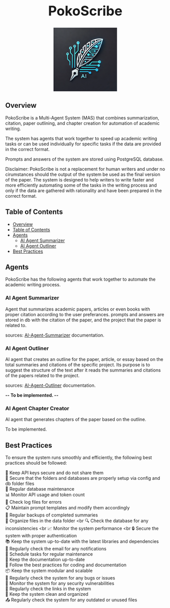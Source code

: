 <h1 align="center" style="font-size: 3em;">PokoScribe</h1>

<p align="center">
  <img src="images/logo.webp" alt="PokoScribe Logo" width="200">
</p>

## Overview

PokoScribe is a Multi-Agent System (MAS) that combines summarization, citation, paper outlining, and chapter creation for automation of academic writing.

The system has agents that work together to speed up academic writing tasks or can be used individually for specific tasks if the data are provided in the correct format.

Prompts and answers of the system are stored using PostgreSQL database.

Disclaimer: PokoScribe is not a replacement for human writers and under no cirumstances should the output of the system be used as the final version of the paper. The system is designed to help writers to write faster and more efficiently automating some of the tasks in the writing process and only if the data are gathered with rationality and have been prepared in the correct format.


## Table of Contents

- [Overview](#overview)
- [Table of Contents](#table-of-contents)
- [Agents](#agents)
  - [AI Agent Summarizer](#ai-agent-summarizer)
  - [AI Agent Outliner](#ai-agent-outliner)
- [Best Practices](#best-practices)


## Agents

PokoScribe has the following agents that work together to automate the academic writing process.

### AI Agent Summarizer

Agent that summarizes academic papers, articles or even books with proper citation according to the user preferances. prompts and answers are stored in db with the citation of the paper, and the project that the paper is related to.

sources: [AI-Agent-Summarizer](docs/AI-Agent-Summarizer.md) documentation.

### AI Agent Outliner

AI agent that creates an outline for the paper, article, or essay based on the total summaries and citations of the specific project. Its purpose is to suggest the structure of the text after it reads the summaries and citations of the papers related to the project.

sources: [AI-Agent-Outliner](docs/AI-Agent-Outliner.md) documentation.

**-- To be implemented. --**

### AI Agent Chapter Creator

AI agent that generates chapters of the paper based on the outline.

To be implemented.

## Best Practices

To ensure the system runs smoothly and efficiently, the following best practices should be followed:

🔑 Keep API keys secure and do not share them <br>
📄 Secure that the folders and databases are properly setup via config and db folder files <br>
🔄 Regular database maintenance <br>
📊 Monitor API usage and token count <br>
📝 Check log files for errors <br>
📋 Maintain prompt templates and modify them accordingly <br>
💾 Regular backups of completed summaries <br>
📁 Organize files in the data folder <br
🔍 Check the database for any inconsistencies <br
📈 Monitor the system performance <br
🔒 Secure the system with proper authentication <br>
📚 Keep the system up-to-date with the latest libraries and dependencies <br>
📧 Regularly check the email for any notifications <br>
📅 Schedule tasks for regular maintenance <br>
📜 Keep the documentation up-to-date <br>
📌 Follow the best practices for coding and documentation <br>
📦 Keep the system modular and scalable <br>
🔧 Regularly check the system for any bugs or issues <br>
📡 Monitor the system for any security vulnerabilities <br>
🔗 Regularly check the links in the system <br> 
📑 Keep the system clean and organized <br>
📤 Regularly check the system for any outdated or unused files <br>



